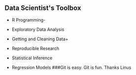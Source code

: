 ## Data Scientist's Toolbox
* R Programming-
* Exploratory Data Analysis
* Getting and Cleaning Data+

* Reproducible Research
* Statistical Inference
* Regression Models
###Git is easy. Git is fun. Thanks Linus
